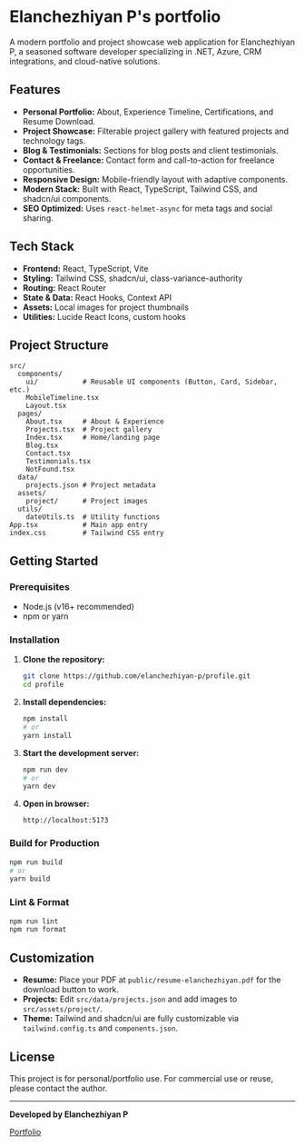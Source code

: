 # Elanchezhiyan P's portfolio

A modern portfolio and project showcase web application for Elanchezhiyan P, a seasoned software developer specializing in .NET, Azure, CRM integrations, and cloud-native solutions.

## Features

- **Personal Portfolio:** About, Experience Timeline, Certifications, and Resume Download.
- **Project Showcase:** Filterable project gallery with featured projects and technology tags.
- **Blog & Testimonials:** Sections for blog posts and client testimonials.
- **Contact & Freelance:** Contact form and call-to-action for freelance opportunities.
- **Responsive Design:** Mobile-friendly layout with adaptive components.
- **Modern Stack:** Built with React, TypeScript, Tailwind CSS, and shadcn/ui components.
- **SEO Optimized:** Uses `react-helmet-async` for meta tags and social sharing.

## Tech Stack

- **Frontend:** React, TypeScript, Vite
- **Styling:** Tailwind CSS, shadcn/ui, class-variance-authority
- **Routing:** React Router
- **State & Data:** React Hooks, Context API
- **Assets:** Local images for project thumbnails
- **Utilities:** Lucide React Icons, custom hooks

## Project Structure

```
src/
  components/
    ui/           # Reusable UI components (Button, Card, Sidebar, etc.)
    MobileTimeline.tsx
    Layout.tsx
  pages/
    About.tsx     # About & Experience
    Projects.tsx  # Project gallery
    Index.tsx     # Home/landing page
    Blog.tsx
    Contact.tsx
    Testimonials.tsx
    NotFound.tsx
  data/
    projects.json # Project metadata
  assets/
    project/      # Project images
  utils/
    dateUtils.ts  # Utility functions
App.tsx           # Main app entry
index.css         # Tailwind CSS entry
```

## Getting Started

### Prerequisites

- Node.js (v16+ recommended)
- npm or yarn

### Installation

1. **Clone the repository:**

   ```sh
   git clone https://github.com/elanchezhiyan-p/profile.git
   cd profile
   ```

2. **Install dependencies:**

   ```sh
   npm install
   # or
   yarn install
   ```

3. **Start the development server:**

   ```sh
   npm run dev
   # or
   yarn dev
   ```

4. **Open in browser:**
   ```
   http://localhost:5173
   ```

### Build for Production

```sh
npm run build
# or
yarn build
```

### Lint & Format

```sh
npm run lint
npm run format
```

## Customization

- **Resume:** Place your PDF at `public/resume-elanchezhiyan.pdf` for the download button to work.
- **Projects:** Edit `src/data/projects.json` and add images to `src/assets/project/`.
- **Theme:** Tailwind and shadcn/ui are fully customizable via `tailwind.config.ts` and `components.json`.

## License

This project is for personal/portfolio use. For commercial use or reuse, please contact the author.

---

**Developed by Elanchezhiyan P**

[Portfolio](https://elanchezhiyan-p.is-a.dev)
